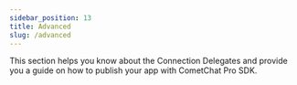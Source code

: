 ```yaml
---
sidebar_position: 13
title: Advanced
slug: /advanced
---
```


This section helps you know about the Connection Delegates and provide you a guide on how to publish your app with CometChat Pro SDK.